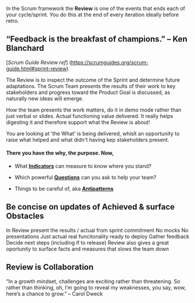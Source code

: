 In the Scrum framework the **Review** is one of the events that ends each of your cycle/sprint. You do this at the end of every iteration ideally before retro.

## “Feedback is the breakfast of champions.” – Ken Blanchard

[*Scrum Guide Review ref*] (https://scrumguides.org/scrum-guide.html#sprint-review)

The Review is to inspect the outcome of the Sprint and determine future adaptations. The Scrum Team presents the results of their work to key stakeholders and progress toward the Product Goal is discussed, as naturally new ideas will emerge.

How the team presents the work matters, do it in demo mode rather than just verbal or slides. Actual functioning value delivered. It really helps digesting it and therefore support what the Review is about!

You are looking at 'the What' is being delivered, whislt an opportunity to raise what helped and what didn't having kep stakeholders present.

#### There you have the why, the purpose. Now,

* What [**Indicators**](https://github.com/GarciaInes/Scrum-Mastering/blob/main/Review/Indicators.md) can measure to know where you stand?

* Which powerful [**Questions**](https://github.com/GarciaInes/Scrum-Mastering/blob/main/Review/Questions.md) can you ask to help your team?

* Things to be careful of, aka [**Antipatterns**](https://github.com/GarciaInes/Scrum-Mastering/blob/main/Review/Antipatterns.md)


## Be concise on updates of Achieved & surface Obstacles

In Review present the results / actual from sprint commitment
No mocks
No presentations
Just actual real funcitonality ready to deploy
Gather feedback 
Decide next steps (including if to release)
Review also gives a great oportunity to surface facts and measures that slows the team down

## Review is Collaboration

“In a growth mindset, challenges are exciting rather than threatening. 
So rather than thinking, oh, I’m going to reveal my weaknesses, 
you say, wow, here’s a chance to grow.”
– Carol Dweck
